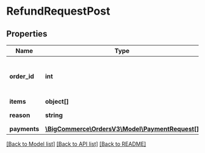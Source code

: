 # RefundRequestPost

## Properties
Name | Type | Description | Notes
------------ | ------------- | ------------- | -------------
**order_id** | **int** | Order id against which this refund will be created | 
**items** | **object[]** |  | 
**reason** | **string** | Reason for refund | [optional] 
**payments** | [**\BigCommerce\OrdersV3\Model\PaymentRequest[]**](PaymentRequest.md) |  | 

[[Back to Model list]](../../README.md#documentation-for-models) [[Back to API list]](../../README.md#documentation-for-api-endpoints) [[Back to README]](../../README.md)

